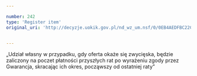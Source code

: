 ```yaml
---

number: 242
type: 'Register item'
original_uri: 'http://decyzje.uokik.gov.pl/nd_wz_um.nsf/0/0EB4AEDFBC22CF75C12572DD0032949E?OpenDocument'


---
```


„Udział własny w przypadku, gdy oferta okaże się zwycięska, będzie zaliczony na poczet płatności przyszłych rat po wyrażeniu zgody przez Gwarancja, skracając ich okres, począwszy od ostatniej raty”
